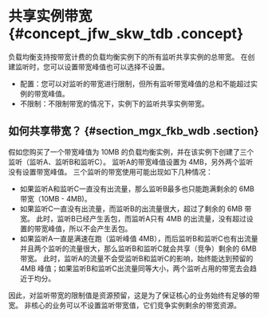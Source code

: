 # 共享实例带宽 {#concept_jfw_skw_tdb .concept}

负载均衡支持按带宽计费的负载均衡实例下的所有监听共享实例的总带宽。 在创建监听时，您可以设置带宽峰值也可以选择不设置。

-   配置：您可以对监听的带宽进行限制，但所有监听带宽峰值的总和不能超过实例的带宽峰值。
-   不限制：不限制带宽的情况下，实例下的监听共享实例带宽。

## 如何共享带宽？ {#section_mgx_fkb_wdb .section}

假如您购买了一个带宽峰值为 10MB 的负载均衡实例，并在该实例下创建了三个监听（监听A、监听B和监听C）。 监听A的带宽峰值设置为 4MB，另外两个监听没有设置带宽峰值。 三个监听的带宽使用可能出现如下几种情况：

-   如果监听A和监听C一直没有出流量，那么监听B最多也只能跑满剩余的 6MB 带宽（10MB - 4MB\)。
-   如果监听C一直没有出流量，而监听B的出流量很大，超过了剩余的 6MB 带宽。 此时，监听B已经产生丢包，而监听A只有 4MB 的出流量，没有超过设置的带宽峰值，所以不会产生丢包。
-   如果监听A一直是满速在跑（监听峰值 4MB），而后监听B和监听C也有出流量并且两个监听的流量很大，那么监听B和监听C就会共享（竞争）剩余的 6MB 带宽。 此时，监听A的流量不会受监听B和监听C的影响，始终能达到预留的 4MB 峰值；如果监听B和监听C出流量同等大小，两个监听占用的带宽去会趋近于均分。

因此，对监听带宽的限制值是资源预留，这是为了保证核心的业务始终有足够的带宽。 非核心的业务可以不设置监听带宽值，它们竞争实例剩余的带宽资源。

